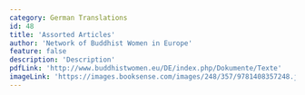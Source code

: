```yaml
---
category: German Translations
id: 48
title: 'Assorted Articles'
author: 'Network of Buddhist Women in Europe'
feature: false
description: 'Description'
pdfLink: 'http://www.buddhistwomen.eu/DE/index.php/Dokumente/Texte'
imageLink: 'https://images.booksense.com/images/248/357/9781408357248.jpg'
---
```

